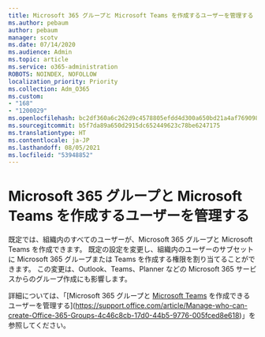 ```yaml
---
title: Microsoft 365 グループと Microsoft Teams を作成するユーザーを管理する
ms.author: pebaum
author: pebaum
manager: scotv
ms.date: 07/14/2020
ms.audience: Admin
ms.topic: article
ms.service: o365-administration
ROBOTS: NOINDEX, NOFOLLOW
localization_priority: Priority
ms.collection: Adm_O365
ms.custom:
- "168"
- "1200029"
ms.openlocfilehash: bc2df360a6c262d9c4578805efdd4d300a650bd21a4af769098e8ee67e1de835
ms.sourcegitcommit: b5f7da89a650d2915dc652449623c78be6247175
ms.translationtype: HT
ms.contentlocale: ja-JP
ms.lasthandoff: 08/05/2021
ms.locfileid: "53948852"
---
```

# <a name="control-who-creates-microsoft-365-groups-and-microsoft-teams"></a>Microsoft 365 グループと Microsoft Teams を作成するユーザーを管理する

既定では、組織内のすべてのユーザーが、Microsoft 365 グループと Microsoft Teams を作成できます。 既定の設定を変更し、組織内のユーザーのサブセットに Microsoft 365 グループまたは Teams を作成する権限を割り当てることができます。 この変更は、Outlook、Teams、Planner などの Microsoft 365 サービスからのグループ作成にも影響します。

詳細については、「[Microsoft 365 グループと [Microsoft Teams](https://aka.ms/rtsf) を作成できるユーザーを管理する](https://support.office.com/article/Manage-who-can-create-Office-365-Groups-4c46c8cb-17d0-44b5-9776-005fced8e618)」を参照してください。